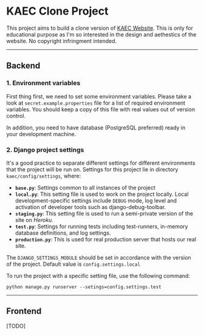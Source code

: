 # KAEC Clone Project

This project aims to build a clone version of [KAEC Website](http://www.kaec.net/). This is only for educational purpose as I'm so interested in the design and aethestics of the website. No copyright infringment intended.

---
## Backend

### 1. Environment variables
First thing first, we need to set some environment variables. Please take a look at `secret.example.properties` file for a list of required environment variables. You should keep a copy of this file with real values out of version control.

In addition, you need to have database (PostgreSQL preferred) ready in your development machine.

### 2. Django project settings
It's a good practice to separate different settings for different environments that the project will be run on. Settings for this project lie in directory `kaec/config/settings`, where:

* **`base.py`**: Settings common to all instances of the project
* **`local.py`**: This setting file is used to work on the project locally. Local development-specific settings include `DEBUG` mode, log level and activation of developer tools such as django-debug-toolbar. 
* **`staging.py`**: This setting file is used to run a semi-private version of the site on *Heroku*.
* **`test.py`**: Settings for running tests including test-runners, in-memory database definitions, and log settings.
* **`production.py`**: This is used for real production server that hosts our real site.

The `DJANGO_SETTINGS_MODULE` should be set in accordance with the version of the project. Default value is `config.settings.local`

To run the project with a specific setting file, use the following command:
```
python manage.py runserver --setings=config.settings.test
```

---
## Frontend

[TODO]